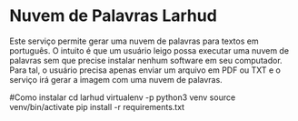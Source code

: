 # Nuvem de Palavras Larhud
Este serviço permite gerar uma nuvem de palavras para textos em português.
O intuito é que um usuário leigo possa executar uma nuvem de palavras sem que precise instalar nenhum software
em seu computador. Para tal, o usuário precisa apenas enviar um arquivo em PDF ou TXT e o serviço irá gerar a imagem com uma nuvem de palavras.

#Como instalar
   cd larhud
   virtualenv -p python3 venv
   source venv/bin/activate
   pip install -r requirements.txt

